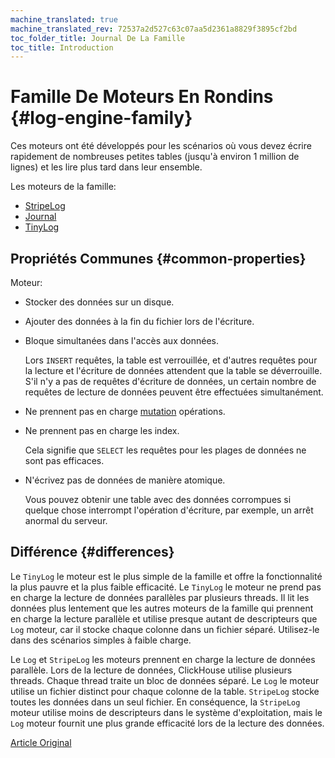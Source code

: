 ```yaml
---
machine_translated: true
machine_translated_rev: 72537a2d527c63c07aa5d2361a8829f3895cf2bd
toc_folder_title: Journal De La Famille
toc_title: Introduction
---
```


# Famille De Moteurs En Rondins {#log-engine-family}

Ces moteurs ont été développés pour les scénarios où vous devez écrire rapidement de nombreuses petites tables (jusqu'à environ 1 million de lignes) et les lire plus tard dans leur ensemble.

Les moteurs de la famille:

-   [StripeLog](stripelog.md)
-   [Journal](log.md)
-   [TinyLog](tinylog.md)

## Propriétés Communes {#common-properties}

Moteur:

-   Stocker des données sur un disque.

-   Ajouter des données à la fin du fichier lors de l'écriture.

-   Bloque simultanées dans l'accès aux données.

    Lors `INSERT` requêtes, la table est verrouillée, et d'autres requêtes pour la lecture et l'écriture de données attendent que la table se déverrouille. S'il n'y a pas de requêtes d'écriture de données, un certain nombre de requêtes de lecture de données peuvent être effectuées simultanément.

-   Ne prennent pas en charge [mutation](../../../sql-reference/statements/alter.md#alter-mutations) opérations.

-   Ne prennent pas en charge les index.

    Cela signifie que `SELECT` les requêtes pour les plages de données ne sont pas efficaces.

-   N'écrivez pas de données de manière atomique.

    Vous pouvez obtenir une table avec des données corrompues si quelque chose interrompt l'opération d'écriture, par exemple, un arrêt anormal du serveur.

## Différence {#differences}

Le `TinyLog` le moteur est le plus simple de la famille et offre la fonctionnalité la plus pauvre et la plus faible efficacité. Le `TinyLog` le moteur ne prend pas en charge la lecture de données parallèles par plusieurs threads. Il lit les données plus lentement que les autres moteurs de la famille qui prennent en charge la lecture parallèle et utilise presque autant de descripteurs que `Log` moteur, car il stocke chaque colonne dans un fichier séparé. Utilisez-le dans des scénarios simples à faible charge.

Le `Log` et `StripeLog` les moteurs prennent en charge la lecture de données parallèle. Lors de la lecture de données, ClickHouse utilise plusieurs threads. Chaque thread traite un bloc de données séparé. Le `Log` le moteur utilise un fichier distinct pour chaque colonne de la table. `StripeLog` stocke toutes les données dans un seul fichier. En conséquence, la `StripeLog` moteur utilise moins de descripteurs dans le système d'exploitation, mais le `Log` moteur fournit une plus grande efficacité lors de la lecture des données.

[Article Original](https://clickhouse.tech/docs/en/operations/table_engines/log_family/) <!--hide-->
